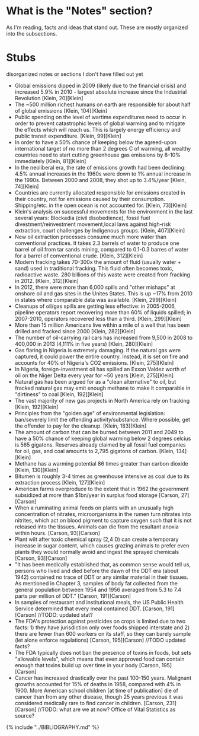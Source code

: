 # What is the "Notes" section?
As I'm reading, facts and ideas that stand out. These are mostly organized into the subsections.

# Stubs
disorganized notes or sections I don't have filled out yet

* Global emissions dipped in 2009 (likely due to the financial crisis) and increased 5.9% in 2010 - largest absolute increase since the Industrial Revolution [Klein, 20][Klein]
* The ~500 million richest humans on earth are responsible for about half of global emissions [Klein, 104][Klein]
* Public spending on the level of wartime expenditures need to occur in order to prevent catastrophic levels of global warming and to mitigate the effects which will reach us. This is largely energy efficiency and public transit expenditure. [Klein, 99][Klein]
* In order to have a 50% chance of keeping below the agreed-upon international target of no more than 2 degrees C of warming, all wealthy countries need to start cutting greenhouse gas emissions by 8-10% immediately [Klein, 81][Klein]
* In the neoliberal era, the rate of emissions growth had been declining: 4.5% annual increases in the 1960s were down to 1% annual increase in the 1990s. Between 2000 and 2008, they shot up to 3.4%/year [Klein, 74][Klein]
* Countries are currently allocated responsible for emissions created in their country, not for emissions caused by their consumption. Shipping/etc. in the open ocean is not accounted for. [Klein, 73][Klein]
* Klein's analysis on successful movements for the environment in the last several years: Blockadia (civil disobedience), fossil fuel divestment/reinvestment movement,local laws against high-risk extraction, court challenges by Indigenous groups. [Klein, 407][Klein]
* New oil extraction processes consume much more water than conventional practices. It takes 2.3 barrels of water to produce one barrel of oil from tar sands mining, compared to 0.1-0.3 barres of water for a barrel of conventional crude. [Klein, 312][Klein]
* Modern fracking takes 70-300x the amount of fluid (usually water + sand) used in traditional fracking. This fluid often becomes toxic, radioactive waste. 280 billions of this waste were created from fracking in 2012. [Klein, 312][Klein]
* In 2012, there were more than 6,000 spills and "other mishaps" at onshore oil and gas sites in the Unites States. This is up ~17% from 2010 in states where comparable data was available. [Klein, 299][Klein]
* Cleanups of oil/gas spills are getting less effective: in 2005-2006, pipeline operators report recovering more than 60% of liquids spilled; in 2007-2010, operators recovered less than a third. [Klein, 299][Klein]
* More than 15 million Americans live within a mile of a well that has been drilled and fracked since 2000 [Klein, 282][Klein]
* The number of oil-carrying rail cars has increased from 9,500 in 2008 to 400,000 in 2013 (4,111% in five years) [Klein, 280][Klein]
* Gas flaring in Nigeria is extremely damaging. If the natural gas were captured, it could power the entire country. Instead, it is set on fire and accounts for 40% of Nigeria's CO2 emissions. [Klein, 275][Klein]
* In Nigeria, foreign-investment oil has spilled an Exxon Valdez worth of oil on the Niger Delta every year for ~50 years [Klein, 275][Klein]
* Natural gas has been argued for as a "clean alternative" to oil, but fracked natural gas may emit enough methane to make it comparable in "dirtiness" to coal [Klein, 192][Klein]
* The vast majority of new gas projects in North America rely on fracking [Klein, 192][Klein]
* Principles from the "golden age" of environmental legislation: ban/severely limit the offending activity/substance. Where possible, get the offender to pay for the cleanup. [Klein, 183][Klein]
* The amount of carbon that can be burned between 2011 and 2049 to have a 50% chance of keeping global warming below 2 degrees celcius is 565 gigatons. Reserves already claimed by all fossil fuel companies for oil, gas, and coal amounts to 2,795 gigatons of carbon. [Klein, 134][Klein]
* Methane has a warming potential 86 times greater than carbon dioxide [Klein, 130][Klein]
* Bitumen is roughly 3-4 times as greenhouse intensive as coal due to its extraction process [Klein, 127][Klein]
* American farms overproduce to the extent that in 1962 the government subsidized at more than $1bn/year in surplus food storage [Carson, 27][Carson]
* When a ruminating animal feeds on plants with an unusually high concentration of nitrates, microorganisms in the rumen turn nitrates into nitrites, which act on blood pigment to capture oxygen such that it is not released into the tissues. Animals can die from the resultant anoxia within hours. [Carson, 93][Carson]
* Plant wilt after toxic chemical spray (2,4 D) can create a temporary increase in sugar content, which causes grazing animals to prefer even plants they would normally avoid and ingest the sprayed chemicals [Carson, 93][Carson]
* "It has been medically established that, as common sense would tell us, persons who lived and died before the dawn of the DDT era (about 1942) contained no trace of DDT or any similar material in their tissues. As mentioned in Chapter 3, samples of body fat collected from the general population between 1954 and 1956 averaged from 5.3 to 7.4 parts per million of DDT." [Carson, 191][Carson]
* In samples of restaurant and institutional meals, the US Public Health Service determined that every meal contained DDT. [Carson, 191][Carson] //TODO: updated stat?
* The FDA's protection against pesticides on crops is limited due to two facts: 1) they have jurisdiction only over foods shipped interstate and 2) there are fewer than 600 workers on its staff, so they can barely sample (let alone enforce regulations) [Carson, 195][Carson] //TODO updated facts?
* The FDA typically does not ban the presence of toxins in foods, but sets "allowable levels", which means that even approved food can contain enough that toxins build up over time in your body [Carson, 195][Carson]
* Cancer has increased drastically over the past 100-150 years. Malignant growths accounted for 15% of deaths in 1958, compared with 4% in 1900. More American school children [at time of publication] die of cancer than from any other disease, though 25 years previous it was considered medically rare to find cancer in children. [Carson, 231][Carson] //TODO: what are we at now? Office of Vital Statistics as source?


{% include "../BIBLIOGRAPHY.md" %}
